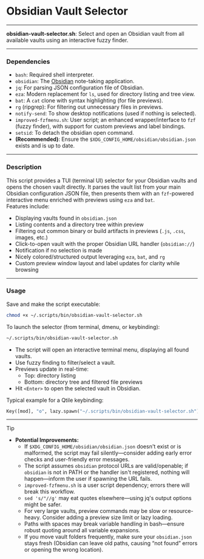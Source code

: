 # Obsidian Vault Selector

---

**obsidian-vault-selector.sh**: Select and open an Obsidian vault from all available vaults using an interactive fuzzy finder.

---

### Dependencies

- `bash`: Required shell interpreter.
- `obsidian`: The [Obsidian](https://obsidian.md/) note-taking application.
- `jq`: For parsing JSON configuration file of Obsidian.
- `eza`: Modern replacement for `ls`, used for directory listing and tree view.
- `bat`: A `cat` clone with syntax highlighting (for file previews).
- `rg` (ripgrep): For filtering out unnecessary files in previews.
- `notify-send`: To show desktop notifications (used if nothing is selected).
- `improved-fzfmenu.sh`: User script; an enhanced wrapper/interface to `fzf` (fuzzy finder), with support for custom previews and label bindings.
- `setsid`: To detach the obsidian open command.
- **(Recommended)**: Ensure the `$XDG_CONFIG_HOME/obsidian/obsidian.json` exists and is up to date.

---

### Description

This script provides a TUI (terminal UI) selector for your Obsidian vaults and opens the chosen vault directly. It parses the vault list from your main Obsidian configuration JSON file, then presents them with an `fzf`-powered interactive menu enriched with previews using `eza` and `bat`.  
Features include:

- Displaying vaults found in `obsidian.json`
- Listing contents and a directory tree within preview
- Filtering out common binary or build artifacts in previews (`.js`, `.css`, images, etc.)
- Click-to-open vault with the proper Obsidian URL handler (`obsidian://`)
- Notification if no selection is made
- Nicely colored/structured output leveraging `eza`, `bat`, and `rg`
- Custom preview window layout and label updates for clarity while browsing

---

### Usage

Save and make the script executable:
```sh
chmod +x ~/.scripts/bin/obsidian-vault-selector.sh
```

To launch the selector (from terminal, dmenu, or keybinding):
```sh
~/.scripts/bin/obsidian-vault-selector.sh
```

- The script will open an interactive terminal menu, displaying all found vaults.
- Use fuzzy finding to filter/select a vault.
- Previews update in real-time: 
  - Top: directory listing
  - Bottom: directory tree and filtered file previews
- Hit `<Enter>` to open the selected vault in Obsidian.

Typical example for a Qtile keybinding:
```python
Key([mod], "o", lazy.spawn("~/.scripts/bin/obsidian-vault-selector.sh"))
```

---

> [!TIP]
>
> - **Potential Improvements:**  
>   - If `$XDG_CONFIG_HOME/obsidian/obsidian.json` doesn't exist or is malformed, the script may fail silently—consider adding early error checks and user-friendly error messages.
>   - The script assumes `obsidian` protocol URLs are valid/openable; if `obsidian` is not in PATH or the handler isn't registered, nothing will happen—inform the user if spawning the URL fails.
>   - `improved-fzfmenu.sh` is a user script dependency; errors there will break this workflow.
>   - `sed 's/"//g'` may eat quotes elsewhere—using jq's output options might be safer.
>   - For very large vaults, preview commands may be slow or resource-heavy. Consider adding a preview size limit or lazy loading.
>   - Paths with spaces may break variable handling in bash—ensure robust quoting around all variable expansions.
>   - If you move vault folders frequently, make sure your `obsidian.json` stays fresh (Obsidian can leave old paths, causing “not found” errors or opening the wrong location).